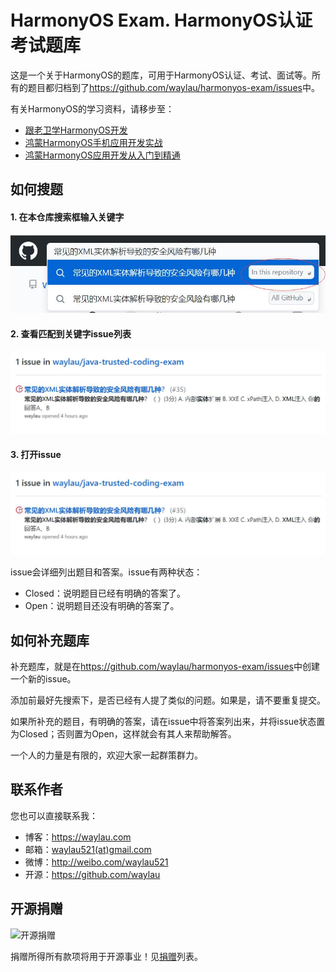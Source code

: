 # HarmonyOS Exam. HarmonyOS认证考试题库

这是一个关于HarmonyOS的题库，可用于HarmonyOS认证、考试、面试等。所有的题目都归档到了<https://github.com/waylau/harmonyos-exam/issues>中。

有关HarmonyOS的学习资料，请移步至：

* [跟老卫学HarmonyOS开发](https://github.com/waylau/harmonyos-tutorial)
* [鸿蒙HarmonyOS手机应用开发实战](https://waylau.com/about-harmonyos-mobile-application-development-book/)
* [鸿蒙HarmonyOS应用开发从入门到精通](https://github.com/waylau/harmonyos-tutorial)


## 如何搜题

#### 1. 在本仓库搜索框输入关键字

![](images/java-001.jpg)

#### 2. 查看匹配到关键字issue列表

![](images/java-002.jpg)


#### 3. 打开issue

![](images/java-002.jpg)

issue会详细列出题目和答案。issue有两种状态：

* Closed：说明题目已经有明确的答案了。
* Open：说明题目还没有明确的答案了。

## 如何补充题库

补充题库，就是在<https://github.com/waylau/harmonyos-exam/issues>中创建一个新的issue。

添加前最好先搜索下，是否已经有人提了类似的问题。如果是，请不要重复提交。

如果所补充的题目，有明确的答案，请在issue中将答案列出来，并将issue状态置为Closed；否则置为Open，这样就会有其人来帮助解答。

一个人的力量是有限的，欢迎大家一起群策群力。



## 联系作者

您也可以直接联系我：

* 博客：https://waylau.com
* 邮箱：[waylau521(at)gmail.com](mailto:waylau521@gmail.com)
* 微博：http://weibo.com/waylau521
* 开源：https://github.com/waylau



## 开源捐赠



![开源捐赠](https://waylau.com/images/showmethemoney-sm.jpg)

捐赠所得所有款项将用于开源事业！见[捐赠](https://waylau.com/donate)列表。